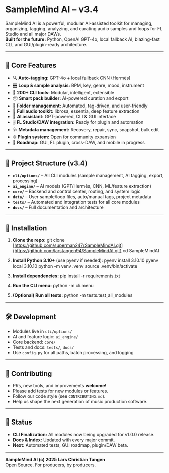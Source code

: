 # SampleMind AI – v3.4

SampleMind AI is a powerful, modular AI-assisted toolkit for managing, organizing, tagging, analyzing, and curating audio samples and loops for FL Studio and all major DAWs.  
**Built for the future:** Python, OpenAI GPT-4o, local fallback AI, blazing-fast CLI, and GUI/plugin-ready architecture.

---

## 🧠 Core Features

- 🔍 **Auto-tagging:** GPT-4o + local fallback CNN (Hermès)
- 🎛️ **Loop & sample analysis:** BPM, key, genre, mood, instrument
- 🧱 **200+ CLI tools:** Modular, intelligent, extensible
- 📦 **Smart pack builder:** AI-powered curation and export
- 📂 **Folder management:** Automated, tag-driven, and user-friendly
- 🧪 **Full audio toolkit:** librosa, essentia, deep feature extraction
- 🧠 **AI assistant:** GPT-powered, CLI & GUI interface
- 🎚️ **FL Studio/DAW integration:** Ready for plugin and automation
- 🩺 **Metadata management:** Recovery, repair, sync, snapshot, bulk edit
- 🌐 **Plugin system:** Open for community expansion
- 🚀 **Roadmap:** GUI, FL plugin, cross-DAW, and mobile in progress

---

## 📁 Project Structure (v3.4)

- **`cli/options/`** – All CLI modules (sample management, AI tagging, export, processing)
- **`ai_engine/`** – AI models (GPT/Hermès, CNN, ML/feature extraction)
- **`core/`** – Backend and control center, routing, and system logic
- **`data/`** – User sample/loop files, auto/manual tags, project metadata
- **`tests/`** – Automated and integration tests for all core modules
- **`docs/`** – Full documentation and architecture

---

## 🧩 Installation

1. **Clone the repo:**
    git clone [https://github.com/superman247/SampleMindAI.git](https://github.com/larstangen94/SampleMindAI.git)
    cd SampleMindAI

2. **Install Python 3.10+** (use pyenv if needed):
    pyenv install 3.10.10
    pyenv local 3.10.10
    python -m venv .venv
    source .venv/bin/activate

3. **Install dependencies:**
    pip install -r requirements.txt

4. **Run the CLI menu:**
    python -m cli.menu

5. **(Optional) Run all tests:**
    python -m tests.test_all_modules

---

## 🛠️ Development

- Modules live in `cli/options/`
- AI and feature logic: `ai_engine/`
- Core backend: `core/`
- Tests and docs: `tests/`, `docs/`
- Use `config.py` for all paths, batch processing, and logging

---

## 🔄 Contributing

- PRs, new tools, and improvements **welcome!**
- Please add tests for new modules or features.
- Follow our code style (see `CONTRIBUTING.md`).
- Help us shape the next generation of music production software.

---

## 📣 Status

- **CLI Finalization:** All modules now being upgraded for v1.0.0 release.
- **Docs & Index:** Updated with every major commit.
- **Next:** Automated tests, GUI roadmap, plugin/DAW beta.

---

**SampleMind AI (c) 2025 Lars Christian Tangen**  
Open Source. For producers, by producers.
